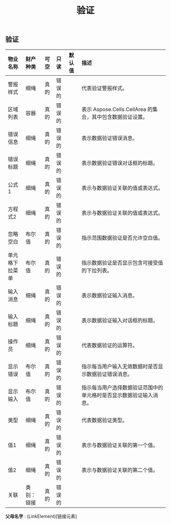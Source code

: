 ﻿---
title: 验证
second_title: Aspose.Cells Cloud Documen
type: docs
url: /zh/specification/model/validation/
description: Aspose.Cells 云模型规范：验证。轻松处理 Excel 和其他电子表格文档，具有打开、生成、编辑、拆分、合并、比较和转换等功能
weight: 50
---
## **验证**

 

|物业名称|财产种类|可空|只读|默认值|描述|
|:- |:- |:- |:- |:- |:- |
|警报样式|细绳|真的|错误的||代表验证警报样式。|
|区域列表|容器|真的|错误的||表示 Aspose.Cells.CellArea 的集合，其中包含数据验证设置。|
|错误信息|细绳|真的|错误的||表示数据验证错误消息。|
|错误标题|细绳|真的|错误的||表示数据验证错误对话框的标题。|
|公式1|细绳|真的|错误的||表示与数据验证关联的值或表达式。|
|方程式2|细绳|真的|错误的||表示与数据验证关联的值或表达式。|
|忽略空白|布尔值|真的|错误的||指示范围数据验证是否允许空白值。|
|单元格下拉菜单|布尔值|真的|错误的||指示数据验证是否显示包含可接受值的下拉列表。|
|输入消息|细绳|真的|错误的||表示数据验证输入消息。|
|输入标题|细绳|真的|错误的||表示数据验证输入对话框的标题。|
|操作员|细绳|真的|错误的||代表数据验证的运算符。|
|显示错误|布尔值|真的|错误的||指示每当用户输入无效数据时是否显示数据验证错误消息。|
|显示输入|布尔值|真的|错误的||指示每当用户选择数据验证范围中的单元格时是否显示数据验证输入消息。|
|类型|细绳|真的|错误的||代表数据验证类型。|
|值1|细绳|真的|错误的||表示与数据验证关联的第一个值。|
|值2|细绳|真的|错误的||表示与数据验证关联的第二个值。|
|关联|类别：链接|真的|错误的|||

**父母名字** : (LinkElement)[链接元素]